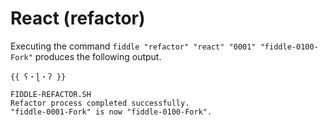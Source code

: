 React (refactor)
======

Executing the command `fiddle "refactor" "react" "0001" "fiddle-0100-Fork"` produces the following output.

  
    {{ ʕ・ɭ・ʔ }}
    
    FIDDLE-REFACTOR.SH
    Refactor process completed successfully.
    "fiddle-0001-Fork" is now "fiddle-0100-Fork".

